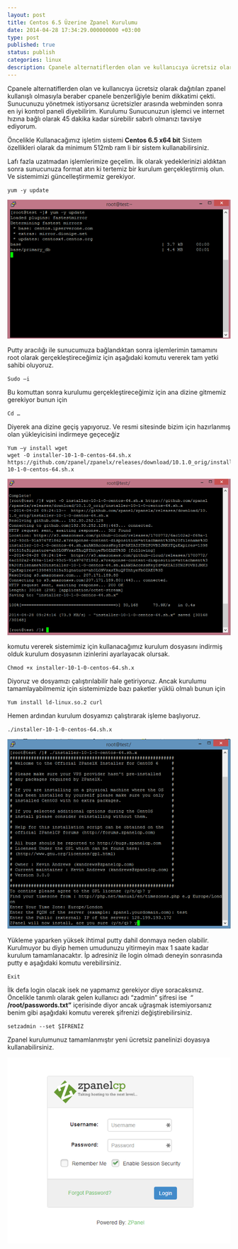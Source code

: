 ```yaml
---
layout: post
title: Centos 6.5 Üzerine Zpanel Kurulumu
date: 2014-04-28 17:34:29.000000000 +03:00
type: post
published: true
status: publish
categories: linux
description: Cpanele alternatiflerden olan ve kullanıcıya ücretsiz olarak dağıtılan zpanel kullanışlı olmasıyla beraber cpanele benzerliğiyle benim
---
```

Cpanele alternatiflerden olan ve kullanıcıya ücretsiz olarak dağıtılan zpanel kullanışlı olmasıyla beraber cpanele benzerliğiyle benim dikkatimi çekti. Sunucunuzu yönetmek istiyorsanız ücretsizler arasında webminden sonra en iyi kontrol paneli diyebilirim. Kurulumu Sunucunuzun işlemci ve internet hızına bağlı olarak 45 dakika kadar sürebilir sabırlı olmanızı tavsiye ediyorum.

Öncelikle Kullanacağımız işletim sistemi **Centos 6.5 x64 bit** Sistem özellikleri olarak da minimum 512mb ram li bir sistem kullanabilirsiniz.

Lafı fazla uzatmadan işlemlerimize geçelim. İlk olarak yedeklerinizi aldıktan sonra sunucunuza format atın ki tertemiz bir kurulum gerçekleştirmiş olun. Ve sistemimizi güncelleştirmemiz gerekiyor.

    yum -y update

![1](/assets/1aa.png)

Putty aracılığı ile sunucumuza bağlandıktan sonra işlemlerimin tamamını root olarak gerçekleştireceğimiz için aşağıdaki komutu vererek tam yetki sahibi oluyoruz.

    Sudo –i

Bu komuttan sonra kurulumu gerçekleştireceğimiz için ana dizine gitmemiz gerekiyor bunun için

    Cd …

Diyerek ana dizine geçiş yapıyoruz. Ve resmi sitesinde bizim için hazırlanmış olan yükleyicisini indirmeye geçeceğiz

    Yum –y install wget
    wget -O installer-10-1-0-centos-64.sh.x https://github.com/zpanel/zpanelx/releases/download/10.1.0_orig/installer-10-1-0-centos-64.sh.x

![2](/assets/2aa.png)

komutu vererek sistemimiz için kullanacağımız kurulum dosyasını indirmiş olduk kurulum dosyasının izinlerini ayarlayacak olursak.

    Chmod +x installer-10-1-0-centos-64.sh.x

Diyoruz ve dosyamızı çalıştırılabilir hale getiriyoruz. Ancak kurulumu tamamlayabilmemiz için sistemimizde bazı paketler yüklü olmalı bunun için

    Yum install ld-linux.so.2 curl

Hemen ardından kurulum dosyamızı çalıştırarak işleme başlıyoruz.

    ./installer-10-1-0-centos-64.sh.x

![4](/assets/4aa.png)

Yükleme yaparken yüksek ihtimal putty dahil donmaya neden olabilir. Kurulmuyor bu diyip hemen umudunuzu yitirmeyin max 1 saate kadar kurulum tamamlanacaktır. İp adresiniz ile login olmadı deneyin sonrasında putty e aşağıdaki komutu verebilirsiniz.

    Exit

İlk defa login olacak isek ne yapmamız gerekiyor diye soracaksınız. Öncelikle tanımlı olarak gelen kullanıcı adı “zadmin” şifresi ise &nbsp;“ **/root/passwords.txt”** içerisinde diyor ancak uğraşmak istemiyorsanız benim gibi aşağıdaki komutu vererek şifrenizi değiştirebilirsiniz.

    setzadmin --set ŞİFRENİZ

Zpanel kurulumunuz tamamlanmıştır yeni ücretsiz panelinizi doyasıya kullanabilirsiniz.

![3](/assets/3aa.png)

